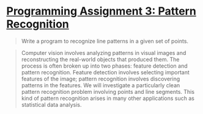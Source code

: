 # [Programming Assignment 3: Pattern Recognition][1]

> Write a program to recognize line patterns in a given set of points.

> Computer vision involves analyzing patterns in visual images and reconstructing the real-world objects that produced them. The process is often broken up into two phases: feature detection and pattern recognition. Feature detection involves selecting important features of the image; pattern recognition involves discovering patterns in the features. We will investigate a particularly clean pattern recognition problem involving points and line segments. This kind of pattern recognition arises in many other applications such as statistical data analysis.

[1]: http://coursera.cs.princeton.edu/algs4/assignments/collinear.html